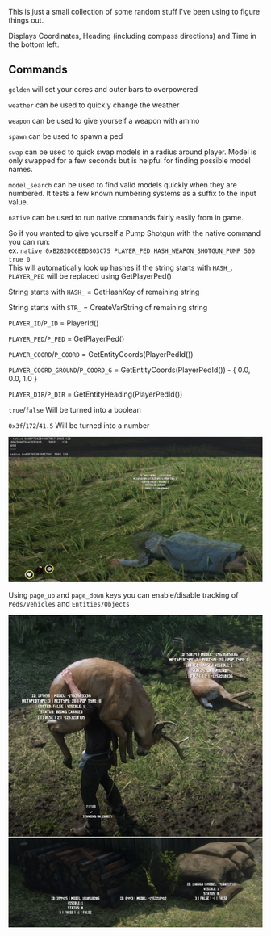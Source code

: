 This is just a small collection of some random stuff I've been using to figure things out.

Displays Coordinates, Heading (including compass directions) and Time in the bottom left.

## Commands

`golden` will set your cores and outer bars to overpowered

`weather` can be used to quickly change the weather

`weapon` can be used to give yourself a weapon with ammo

`spawn` can be used to spawn a ped

`swap` can be used to quick swap models in a radius around player. Model is only swapped for a few seconds but is helpful for finding possible model names.

`model_search` can be used to find valid models quickly when they are numbered. It tests a few known numbering systems as a suffix to the input value.

`native` can be used to run native commands fairly easily from in game.

So if you wanted to give yourself a Pump Shotgun with the native command you can run:  
ex. `native 0xB282DC6EBD803C75 PLAYER_PED HASH_WEAPON_SHOTGUN_PUMP 500 true 0`  
This will automatically look up hashes if the string starts with `HASH_`. `PLAYER_PED` will be replaced using GetPlayerPed()

String starts with `HASH_` = GetHashKey of remaining string

String starts with `STR_` = CreateVarString of remaining string

`PLAYER_ID`/`P_ID` = PlayerId()

`PLAYER_PED`/`P_PED` = GetPlayerPed()

`PLAYER_COORD`/`P_COORD` = GetEntityCoords(PlayerPedId())

`PLAYER_COORD_GROUND`/`P_COORD_G` = GetEntityCoords(PlayerPedId()) - { 0.0, 0.0, 1.0 }

`PLAYER_DIR`/`P_DIR` = GetEntityHeading(PlayerPedId())

`true`/`false` Will be turned into a boolean

`0x3f`/`172`/`41.5` Will be turned into a number

![Native Command](_screenshots/native-command.png)

Using `page_up` and `page_down` keys you can enable/disable tracking of `Peds/Vehicles` and `Entities/Objects`

![Entity Info](_screenshots/entity-info.png)
![Entity Info 2](_screenshots/entity-info-2.png)
